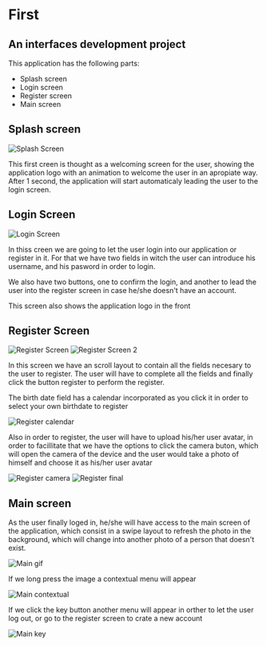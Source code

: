 # First 
## An interfaces development project

This application has the following parts:
* Splash screen
* Login screen
* Register screen
* Main screen
  
## Splash screen


![Splash Screen](./img/giphy.gif)

This first creen is thought as a welcoming screen for the user, showing the application logo with an animation to welcome the user in an apropiate way. After 1 second, the application will start automaticaly leading the user to the login screen.

## Login Screen 

![Login Screen](./img/Login_screen.png)

In thiss creen we are going to let the user login into our application or register in it. For that we have two fields in witch the user can introduce his username, and his pasword in order to login.

We also have two buttons, one to confirm the login, and another to lead the user into the register screen in case he/she doesn't have an account.

This screen also shows the application logo in the front

## Register Screen 

![Register Screen](./img/Register1.png) ![Register Screen 2](./img/Register2.png)

In this screen we have an scroll layout to contain all the fields necesary to the user to register. The user will have to complete all the fields and finally click the button register to perform the register.

The birth date field has a calendar incorporated as you click it in order to select your own birthdate to register

![Register calendar](./img/Register_calendar.png)

Also in order to register, the user will have to upload his/her user avatar, in order to facillitate that we have the options to click the camera buton, which will open the camera of the device and the user would take a photo of himself and choose it as his/her user avatar

![Register camera](./img/register_camera.png) ![Register final](./img/register_final.png)

## Main screen

As the user finally loged in, he/she will have access to the main screen of the application, which consist in a swipe layout to refresh the photo in the background, which will change into another photo of a person that doesn't exist.

![Main gif](./img/Main.gif)

If we long press the image a contextual menu will appear

![Main contextual](./img/Main_menu1.png)

If we click the key button another menu will appear in orther to let the user log out, or go to the register screen to crate a new account

![Main key](./img/Main_menu_register.png)
